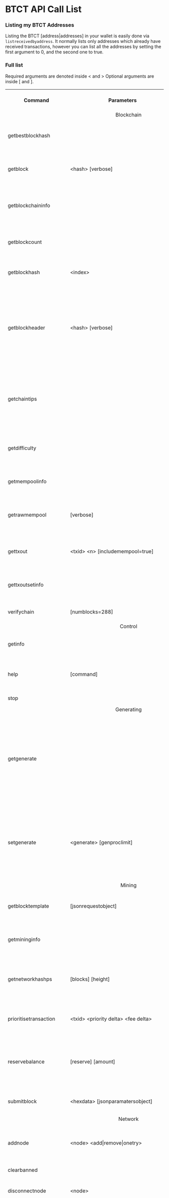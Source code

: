 BTCT API Call List
=====================================

### Listing my BTCT Addresses

Listing the BTCT [address|addresses] in your wallet is easily done via `listreceivedbyaddress`. It normally lists only addresses which already have received transactions, however you can list all the addresses by setting the first argument to 0, and the second one to true.

### Full list

Required arguments are denoted inside &lt; and &gt; Optional arguments are inside [ and ].

<table>
<tr><th>Command</th><th>Parameters</th><th>Description</th><th>Requires Unlocked Wallet?</tr>
<tr><td colspan=4 align=center>Blockchain</td></tr>
<tr><td>getbestblockhash</td><td>&nbsp;</td><td>Returns the hash of the best (tip) block in the longest block chain.</td><td>N</td></tr>
<tr><td>getblock</td><td>&lt;hash&gt; [verbose]</td><td>Returns information about the block with the given hash.</td><td>N</td></tr>
<tr><td>getblockchaininfo</td><td>&nbsp;</td><td>Returns an object containing various state info regarding block chain processing.</td><td>N</td></tr>
<tr><td>getblockcount</td><td>&nbsp;</td><td>Returns the number of blocks in the longest block chain.</td><td>N</td></tr>
<tr><td>getblockhash</td><td>&lt;index&gt;</td><td>Returns hash of block in best-block-chain at index provided.</td><td>N</td></tr>
<tr><td>getblockheader</td><td>&lt;hash&gt; [verbose]</td><td>If verbose is false, returns a string that is serialized, hex-encoded data for block 'hash' header. If verbose is true, returns an Object with information about block &lt;hash&gt; header.</td><td>N</td></tr>
<tr><td>getchaintips</td><td>&nbsp;</td><td>Return information about all known tips in the block tree, including the main chain as well as orphaned branches.</td><td>N</td></tr>
<tr><td>getdifficulty</td><td>&nbsp;</td><td>Returns the proof-of-work difficulty as a multiple of the minimum difficulty.</td><td>N</td></tr>
<tr><td>getmempoolinfo</td><td>&nbsp;</td><td>Returns details on the active state of the TX memory pool.</td><td>N</td></tr>
<tr><td>getrawmempool</td><td>[verbose]</td><td>Returns all transaction ids in memory pool as a json array of string transaction ids.</td><td>N</td></tr>
<tr><td>gettxout</td><td>&lt;txid&gt; &lt;n&gt; [includemempool=true]</td><td>Returns details about an unspent transaction output.</td><td>N</td></tr>
<tr><td>gettxoutsetinfo</td><td>&nbsp;</td><td>Returns statistics about the unspent transaction output set.</td><td>N</td></tr>
<tr><td>verifychain</td><td>[numblocks=288]</td><td>Verifies blockchain database.</td><td>N</td></tr>
<tr><td colspan=4 align=center>Control</td></tr>
<tr><td>getinfo</td><td>&nbsp;</td><td>Returns an object containing various state info.</td><td>N</td></tr>
<tr><td>help</td><td>[command]</td><td>List all commands, or get help for a specified command.</td><td>N</td></tr>
<tr><td>stop</td><td>&nbsp;</td><td>Stop BTCT server.</td><td>N</td></tr>
<tr><td colspan=4 align=center>Generating</td></tr>
<tr><td>getgenerate</td><td>&nbsp;</td><td>"PoW Only" Return if the server is set to generate coins or not. The default is false. It is set with the command line argument -gen (or btct.conf setting gen) It can also be set with the setgenerate call.</td><td>N</td></tr>
<tr><td>setgenerate</td><td>&lt;generate&gt; [genproclimit]</td><td>"PoW Only" Set 'generate' true or false to turn generation on or off. Generation is limited to 'genproclimit' processors, -1 is unlimited. See the getgenerate call for the current setting.</td><td>N</td></tr>
<tr><td colspan=4 align=center>Mining</td></tr>
<tr><td>getblocktemplate</td><td>[jsonrequestobject]</td><td>"PoW Only" Returns data needed to construct a block to work on.</td><td>N</td></tr>
<tr><td>getmininginfo</td><td>&nbsp;</td><td>"PoW Only" Returns a json object containing mining-related information.</td><td>N</td></tr>
<tr><td>getnetworkhashps</td><td>[blocks] [height]</td><td>"PoW Only" Returns the estimated network hashes per second based on the last n blocks.</td><td>N</td></tr>
<tr><td>prioritisetransaction</td><td>&lt;txid&gt; &lt;priority delta&gt; &lt;fee delta&gt;</td><td>Accepts the transaction into mined blocks at a higher (or lower) priority</td><td>N</td></tr>
<tr><td>reservebalance</td><td>[reserve] [amount]</td><td>Show or set the reserve amount not participating in network protection. If no parameters provided current setting is printed.</td><td>Y</td></tr>
<tr><td>submitblock</td><td>&lt;hexdata&gt; [jsonparamatersobject]</td><td>"PoW Only" Attempts to submit new block to network.</td><td>N</td></tr>
<tr><td colspan=4 align=center>Network</td></tr>
<tr><td>addnode</td><td>&lt;node&gt; &lt;add&#124;remove&#124;onetry&gt;</td><td>Attempts add or remove a node from the addnode list. Or try a connection to a node once.</td><td>N</td></tr>
<tr><td>clearbanned</td><td>&nbsp;</td><td>Clear all banned IPs.</td><td>N</td></tr>
<tr><td>disconnectnode</td><td>&lt;node&gt;</td><td>Immediately disconnects from the specified node.</td><td>N</td></tr>
<tr><td>getaddednodeinfo</td><td>&lt;dns&gt; [node]</td><td>Returns information about the given added node, or all added nodes.
(note that onetry addnodes are not listed here)
If dns is false, only a list of added nodes will be provided,
otherwise connected information will also be available.</td><td>N</td></tr>
<tr><td>getconnectioncount</td><td>&nbsp;</td><td>Returns the number of connections to other nodes.</td><td>N</td></tr>
<tr><td>getnettotals</td><td>&nbsp;</td><td>Returns information about network traffic, including bytes in, bytes out, and current time.</td><td>N</td></tr>
<tr><td>getnetworkinfo</td><td>&nbsp;</td><td>Returns an object containing various state info regarding P2P networking.</td><td>N</td></tr>
<tr><td>getpeerinfo</td><td>&nbsp;</td><td>Returns data about each connected network node as a json array of objects.</td><td>N</td></tr>
<tr><td>listbanned</td><td>&nbsp;</td><td>List all banned IPs/Subnets.</td><td>N</td></tr>
<tr><td>ping</td><td>&nbsp;</td><td>Requests that a ping be sent to all other nodes, to measure ping time.</td><td>N</td></tr>
<tr><td>setban</td><td>&lt;ip(/netmask)&gt; &lt;add&#124;remove&gt; [bantime] [absolute]</td><td>Attempts add or remove a IP/Subnet from the banned list.</td><td>N</td></tr>
<tr><td colspan=4 align=center>BTCT</td></tr>
<tr><td>createmasternodekey</td><td>&nbsp;</td><td>Create a new masternode private key.</td><td>N</td></tr>
<tr><td>getmasternodecount</td><td>&nbsp;</td><td>Get masternode count values.</td><td>N</td></tr>
<tr><td>getmasternodeoutputs</td><td>&nbsp;</td><td>Print all masternode transaction outputs.</td><td>N</td></tr>
<tr><td>getmasternodescores</td><td>[blocks=10]</td><td>Print list of winning masternode by score.</td><td>N</td></tr>
<tr><td>getmasternodestatus</td><td>&nbsp;</td><td>Print masternode status.</td><td>N</td></tr>
<tr><td>getmasternodewinners</td><td>[blocks=10] [filter]</td><td>Print the masternode winners for the last ''n'' blocks</td><td>N</td></tr>
<tr><td>listmasternodeconf</td><td>[filter]</td><td>Print masternode.conf in JSON format.</td><td>N</td></tr>
<tr><td>listmasternodes</td><td>[filter]</td><td>Get a ranked list of masternodes. Optional filter by txhash, status, or payment address.</td><td>N</td></tr>
<tr><td>masternodeconnect</td><td>&lt;address&gt;</td><td>Attempts to connect to specified masternode address.</td><td>N</td></tr>
<tr><td>masternodecurrent</td><td>&nbsp</td><td>Get current masternode winner.</td><td>N</td></tr>
<tr><td>masternodedebug</td><td>&nbsp</td><td>Print masternode status.</td><td>N</td></tr>
<tr><td>mnsync</td><td>&lt;status&#124;reset&gt;</td><td>Returns the sync status or resets sync.</td><td>N</td></tr>
<tr><td>spork</td><td>&lt;show&#124;active&gt;</td><td>Print raw value or active status of sporks.</td><td>N</td></tr>
<tr><td>startmasternode</td><td>&lt;local&#124;all&#124;many&#124;missing&#124;disabled&#124;alias&gt; &lt;lockwallet&gt; [alias]</td><td>Attempts to start one or more masternode(s).</td><td>Y</td></tr>
<tr><td colspan=4 align=center>Raw Transactions</td></tr>
<tr><td>createrawtransaction</td><td>[{"txid":txid,"vout":n},...] {address:amount,...}</td><td>Creates a [Raw Transactions|raw transaction] spending given inputs.</td><td>N</td></tr>
<tr><td>decoderawtransaction</td><td>&lt;hex string&gt;</td><td>Produces a human-readable JSON object for a [Raw Transactions|raw transaction].</td><td>N</td></tr>
<tr><td>decodescript</td><td>&lt;hex&gt;</td><td>Decode a hex-encoded script.</td><td>N</td></tr>
<tr><td>getrawtransaction</td><td>&lt;txid&gt; [verbose=0]</td><td>Returns [Raw Transactions|raw transaction] representation for given transaction id.</td><td>N</td></tr>
<tr><td>sendrawtransaction</td><td>&lt;hexstring&gt; [allowhighfees=false] [swiftx=false]</td><td>Submits raw transaction (serialized, hex-encoded) to local node and network.</td><td>N</td></tr>
<tr><td>signrawtransaction</td><td>&lt;hexstring&rt; [{"txid":txid,"vout":n,"scriptPubKey":hex},...] [&lt;privatekey1&gt;,...] [sighashtype=ALL]</td><td>Adds signatures to a [Raw Transactions|raw transaction] and returns the resulting raw transaction.</td><td>Y</td></tr>
<tr><td colspan=4 align=center>Utility</td></tr>
<tr><td>createmultisig</td><td>&lt;nrequired&gt; &lt;'["key",...]'&gt;</td><td>Creates a multi-signature address with n signature of m keys required.</td><td>N</td></tr>
<tr><td>estimatefee</td><td>&lt;nblocks&gt;</td><td>Estimates the approximate fee per kilobyte needed for a transaction to begin confirmation within nblocks blocks.</td><td>N</td></tr>
<tr><td>estimatepriority</td><td>&lt;nblocks&gt;</td><td>Estimates the approximate priority a zero-fee transaction needs to begin confirmation within nblocks blocks.</td><td>N</td></tr>
<tr><td>validateaddress</td><td>&lt;btct_address&gt;</td><td>Return information about the given btct address.</td><td>N</td></tr>
<tr><td>verifymessage</td><td>&lt;btct_address&gt; &lt;signature&gt; &lt;message&gt;</td><td>Verify a signed message.</td><td>N</td></tr>
<tr><td colspan=4 align=center>Wallet</td></tr>
<tr><td>addmultisigaddress</td><td>&lt;nrequired&gt; &lt;'["key",...]'&gt; [account]</td><td>Add a nrequired-to-sign multisignature address to the wallet.
Each key is a BTCT address or hex-encoded public key.
If 'account' is specified, assign address to that account.</td><td>Y</td></tr>
<tr><td>autocombinerewards</td><td>&lt;true&#124;false&gt; [threshold]</td><td>Wallet will automatically monitor for any coins with value below the threshold amount, and combine them if they reside with the same BTCT address.</td><td>Y</td></tr>
<tr><td>backupwallet</td><td>&lt;destination&gt;</td><td>Safely copies wallet.dat to destination, which can be a directory or a path with filename.</td><td>N</td></tr>
<tr><td>bip38decrypt</td><td>&lt;btct_address&gt; &lt;passphrase&gt;</td><td>Decrypts and then imports password protected private key.</td><td>Y</td></tr>
<tr><td>bip38encrypt</td><td>&lt;btct_address&gt; &lt;passphrase&gt;</td><td>Encrypts a private key corresponding to 'btct_address'.</td><td>Y</td></tr>
<tr><td>dumpprivkey</td><td>&lt;btct_address&gt;</td><td>Reveals the private key corresponding to 'btct_address'.</td><td>Y</td></tr>
<tr><td>dumpwallet</td><td>&lt;filename&gt;</td><td>Dumps all wallet keys in a human-readable format.</td><td>Y</td></tr>
<tr><td>encryptwallet</td><td>&lt;passphrase&gt;</td><td>Encrypts the wallet with &lt;passphrase&gt;.</td><td>N</td></tr>
<tr><td>getaccount</td><td>&lt;btct_address&gt;</td><td>Returns the account associated with the given address.</td><td>N</td></tr>
<tr><td>getaccountaddress</td><td>&lt;account&gt;</td><td>Returns the current bitcoin address for receiving payments to this account. If &lt;account&gt; does not exist, it will be created along with an associated new address that will be returned.</td><td>N</td></tr>
<tr><td>getaddressesbyaccount</td><td>&lt;account&gt;</td><td>Returns the list of addresses for the given account.</td><td>N</td></tr>
<tr><td>getbalance</td><td>[account] [minconf=1] [includeWatchonly=false]</td><td>If [account] is not specified, returns the server's total available balance.<br/>If [account] is specified, returns the balance in the account.</td><td>N</td></tr>
<tr><td>getnewaddress</td><td>[account]</td><td>Returns a new BTCT address for receiving payments.  If [account] is specified payments received with the address will be credited to [account].</td><td>Y</td></tr>
<tr><td>getrawchangeaddress</td><td>&nbsp;</td><td>Returns a new BTCT address, for receiving change.  This is for use with raw transactions, NOT normal use.</td><td>N</td></tr>
<tr><td>getreceivedbyaccount</td><td>[account] [minconf=1]</td><td>Returns the total amount received by addresses with [account] in transactions with at least [minconf] confirmations. If [account] not provided return will include all transactions to all accounts.</td><td>N</td></tr>
<tr><td>getreceivedbyaddress</td><td>&lt;btct_address&gt; [minconf=1]</td><td>Returns the amount received by &lt;btct_address&gt; in transactions with at least [minconf] confirmations. It correctly handles the case where someone has sent to the address in multiple transactions. Keep in mind that addresses are only ever used for receiving transactions. Works only for addresses in the local wallet, external addresses will always show 0.</td><td>N</td></tr>
<tr><td>getstakesplitthreshold</td><td>&nbsp</td><td>Returns the threshold for stake splitting.</td><td>N</td></tr>
<tr><td>getstakingstatus</td><td>&nbsp</td><td>Returns an object containing various staking information.</td><td>N</td></tr>
<tr><td>gettransaction</td><td>&lt;txid&gt; [includeWatchonly]</td><td>Get detailed information about in-wallet transaction &lt;txid&gt;.</td><td>N</td></tr>
<tr><td>getunconfirmedbalance</td><td>&nbsp;</td><td>Returns the server's total unconfirmed balance
.</td><td>N</td></tr>
<tr><td>getwalletinfo</td><td>&nbsp;</td><td>Returns an object containing various wallet state info.</td><td>N</td></tr>
<tr><td>importaddress</td><td>&lt;address&gt; [label] [rescan=true]</td><td>Adds an address or script (in hex) that can be watched as if it were in your wallet but cannot be used to spend.</td><td>Y</td></tr>
<tr><td>importprivkey</td><td>&lt;btct_privkey&gt; [label] [rescan=true]</td><td>Adds a private key (as returned by dumpprivkey) to your wallet.</td><td>Y</td></tr>
<tr><td>importwallet</td><td>&lt;filename&gt;</td><td>Imports keys from a wallet dump file (see dumpwallet).</td><td>Y</td></tr>
<tr><td>keypoolrefill</td><td>&lt;newsize&gt;</td><td>Fills the keypool.</td><td>Y</td></tr>
<tr><td>listaccounts</td><td>[minconf] [includeWatchonly=false]</td><td>Returns Object that has account names as keys, account balances as values.</td><td>N</td></tr>
<tr><td>listaddressgroupings</td><td>&nbsp;</td><td>Returns all addresses in the wallet and info used for coincontrol.</td><td>N</td></tr>
<tr><td>listlockunspent</td><td>&nbsp;</td><td>Returns list of temporarily unspendable outputs.</td><td>N</td></tr>
<tr><td>listreceivedbyaccount</td><td>[minconf=1] [includeempty=false] [includeWatchonly=false]</td><td>List balances by account.</td><td>N</td></tr>
<tr><td>listreceivedbyaddress</td><td>[minconf=1] [includeempty=false] [includeWatchonly=false]</td><td>List balances by receiving address.</td><td>N</td></tr>
<tr><td>listsinceblock</td><td>[blockhash] [target-confirmations] [includeWatchonly=false]</td><td>Get all transactions in blocks since block [blockhash], or all transactions if omitted.</td><td>N</td></tr>
<tr><td>listtransactions</td><td>[account] [count=10] [from=0] [includeWatchonly=false]</td><td>Returns up to [count] most recent transactions skipping the first [from] transactions for account [account]. If [account] not provided it'll return recent transactions from all accounts.</td><td>N</td></tr>
<tr><td>listunspent</td><td>[minconf=1] [maxconf=9999999] ['["addresses",...]']</td><td>Returns array of unspent transaction outputs with between minconf and maxconf (inclusive) confirmations. Optionally filter to only include txouts paid to specified addresses.</td><td>N</td></tr>
<tr><td>lockunspent</td><td>&lt;unlock&gt; &lt;'[{"txid":"txid","vout":n},...]'&gt;</td><td>Updates list of temporarily unspendable outputs.</td><td>Y</td></tr>
<tr><td>move</td><td>&lt;fromaccount&gt; &lt;toaccount&gt; &lt;amount&gt; [minconf=1] [comment]</td><td>Move from one account in your wallet to another</td><td>N</td></tr>
<tr><td>sendfrom</td><td>&lt;fromaccount&gt; &lt;to_btct_address&gt; &lt;amount&gt; [minconf=1] [comment] [comment-to]</td><td>&lt;amount&gt; is a real and is rounded to 8 decimal places. Will send the given amount to the given address, ensuring the account has a valid balance using [minconf] confirmations. Returns the transaction ID if successful (not in JSON object).</td><td>Y</td></tr>
<tr><td>sendmany</td><td>&lt;fromaccount&gt; {address:amount,...} [minconf=1] [comment]</td><td>Send multiple times. Amounts are double-precision floating point numbers</td><td>Y</td></tr>
<tr><td>sendtoaddress</td><td>&lt;btct_address&gt; &lt;amount&gt; [comment] [comment-to]</td><td>Send an amount to a given address. &lt;amount&gt; is a real and is rounded to 8 decimal places. Returns the transaction ID &lt;txid&gt; if successful.</td><td>Y</td></tr>
<tr><td>sendtoaddressix</td><td>&lt;btct_address&gt; &lt;amount&gt; [comment] [comment-to]</td><td>Send an amount to a given address using SwiftX. &lt;amount&gt; is a real and is rounded to 8 decimal places. Returns the transaction ID &lt;txid&gt; if successful.</td><td>Y</td></tr>
<tr><td>setaccount</td><td>&lt;btct_address&gt; &lt;account&gt;</td><td>Sets the account associated with the given address. Assigning address that is already assigned to the same account will create a new address associated with that account.</td><td>N</td></tr>
<tr><td>setstakesplitthreshold</td><td>&lt;value&gt;</td><td>This will set the output size of your stakes to never be below the given value.</td><td>Y</td></tr>
<tr><td>settxfee</td><td>&lt;amount&gt;</td><td>Set the transaction fee per kB.</td><td>N</td></tr>
<tr><td>signmessage</td><td>&lt;btct_address&gt; &lt;message&gt;</td><td>Sign a message with the private key of an address.</td><td>Y</td></tr>
</table>
